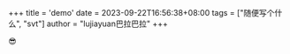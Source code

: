 +++
title = 'demo'
date = 2023-09-22T16:56:38+08:00
tags = ["随便写个什么", "svt"]
author = "lujiayuan巴拉巴拉"
+++

😎
